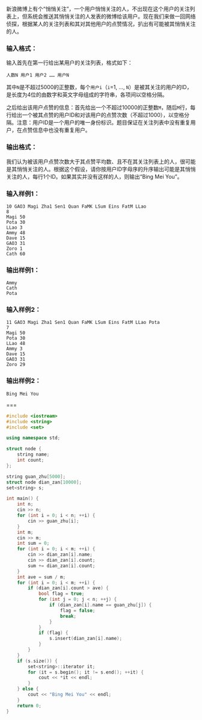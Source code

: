 新浪微博上有个“悄悄关注”，一个用户悄悄关注的人，不出现在这个用户的关注列表上，但系统会推送其悄悄关注的人发表的微博给该用户。现在我们来做一回网络侦探，根据某人的关注列表和其对其他用户的点赞情况，扒出有可能被其悄悄关注的人。

### 输入格式：

输入首先在第一行给出某用户的关注列表，格式如下：

```
人数N 用户1 用户2 …… 用户N
```

其中`N`是不超过5000的正整数，每个`用户i`（`i`=1, ..., `N`）是被其关注的用户的ID，是长度为4位的由数字和英文字母组成的字符串，各项间以空格分隔。

之后给出该用户点赞的信息：首先给出一个不超过10000的正整数`M`，随后`M`行，每行给出一个被其点赞的用户ID和对该用户的点赞次数（不超过1000），以空格分隔。注意：用户ID是一个用户的唯一身份标识。题目保证在关注列表中没有重复用户，在点赞信息中也没有重复用户。

### 输出格式：

我们认为被该用户点赞次数大于其点赞平均数、且不在其关注列表上的人，很可能是其悄悄关注的人。根据这个假设，请你按用户ID字母序的升序输出可能是其悄悄关注的人，每行1个ID。如果其实并没有这样的人，则输出“Bing Mei You”。

### 输入样例1：

```in
10 GAO3 Magi Zha1 Sen1 Quan FaMK LSum Eins FatM LLao
8
Magi 50
Pota 30
LLao 3
Ammy 48
Dave 15
GAO3 31
Zoro 1
Cath 60
```

### 输出样例1：

```out
Ammy
Cath
Pota
```

### 输入样例2：

```
11 GAO3 Magi Zha1 Sen1 Quan FaMK LSum Eins FatM LLao Pota
7
Magi 50
Pota 30
LLao 48
Ammy 3
Dave 15
GAO3 31
Zoro 29
```

### 输出样例2：

```
Bing Mei You
```

===

```Cpp
#include <iostream>
#include <string>
#include <set>

using namespace std;

struct node {
    string name;
    int count;
};

string guan_zhu[5000];
struct node dian_zan[10000];
set<string> s;

int main() {
    int n;
    cin >> n;
    for (int i = 0; i < n; ++i) {
        cin >> guan_zhu[i];
    }
    int m;
    cin >> m;
    int sum = 0;
    for (int i = 0; i < m; ++i) {
        cin >> dian_zan[i].name;
        cin >> dian_zan[i].count;
        sum += dian_zan[i].count;
    }
    int ave = sum / m;
    for (int i = 0; i < m; ++i) {
        if (dian_zan[i].count > ave) {
            bool flag = true;
            for (int j = 0; j < n; ++j) {
                if (dian_zan[i].name == guan_zhu[j]) {
                    flag = false;
                    break;
                }
            }
            if (flag) {
                s.insert(dian_zan[i].name);
            }
        }
    }
    if (s.size()) {
        set<string>::iterator it;
        for (it = s.begin(); it != s.end(); ++it) {
            cout << *it << endl;
        }
    } else {
        cout << "Bing Mei You" << endl;
    }
    return 0;
}
```
